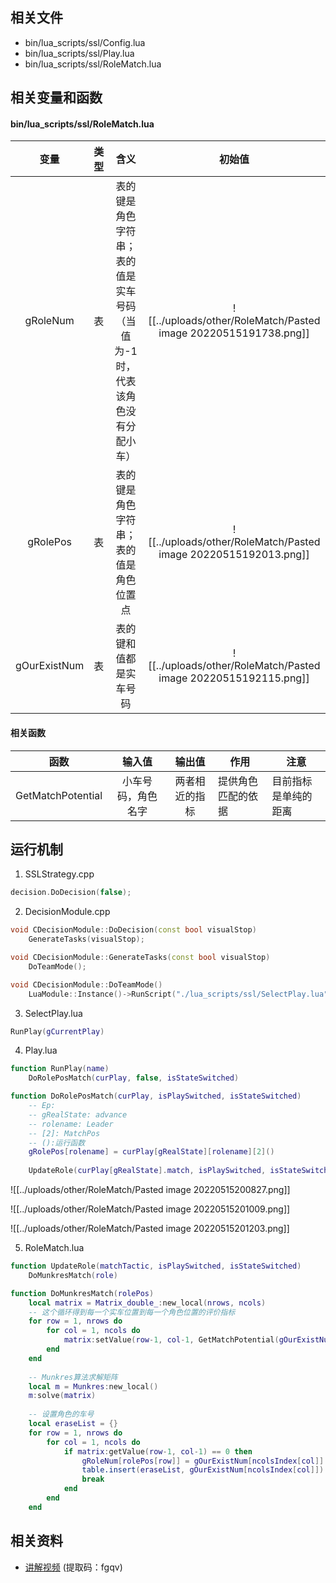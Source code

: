 ## 相关文件
- bin/lua_scripts/ssl/Config.lua
- bin/lua_scripts/ssl/Play.lua
- bin/lua_scripts/ssl/RoleMatch.lua

## 相关变量和函数
#### bin/lua_scripts/ssl/RoleMatch.lua
| 变量 | 类型 | 含义 | 初始值 |
|:----:|:-----|:---:|:------:|
| gRoleNum | 表 | 表的键是角色字符串；表的值是实车号码（当值为-1时，代表该角色没有分配小车） | ![[../uploads/other/RoleMatch/Pasted image 20220515191738.png]] |
| gRolePos | 表 | 表的键是角色字符串；表的值是角色位置点 | ![[../uploads/other/RoleMatch/Pasted image 20220515192013.png]] |
| gOurExistNum | 表 | 表的键和值都是实车号码 | ![[../uploads/other/RoleMatch/Pasted image 20220515192115.png]] |

#### 相关函数
| 函数 |       输入值       |     输出值     | 作用               | 注意                 |
|:--------------------:|:------------------:|:--------------:| ------------------ | -------------------- |
|  GetMatchPotential   | 小车号码，角色名字 | 两者相近的指标 | 提供角色匹配的依据 | 目前指标是单纯的距离 |

## 运行机制
1. SSLStrategy.cpp
```cpp
decision.DoDecision(false);
```

2. DecisionModule.cpp
```cpp
void CDecisionModule::DoDecision(const bool visualStop)
	GenerateTasks(visualStop);	

void CDecisionModule::GenerateTasks(const bool visualStop)
	DoTeamMode();

void CDecisionModule::DoTeamMode()
	LuaModule::Instance()->RunScript("./lua_scripts/ssl/SelectPlay.lua");
```

3. SelectPlay.lua
```lua
RunPlay(gCurrentPlay)
```

4. Play.lua
```lua
function RunPlay(name)
	DoRolePosMatch(curPlay, false, isStateSwitched)
```

```lua
function DoRolePosMatch(curPlay, isPlaySwitched, isStateSwitched)
	-- Ep: 
	-- gRealState: advance 
	-- rolename: Leader
	-- [2]: MatchPos
	-- ():运行函数
	gRolePos[rolename] = curPlay[gRealState][rolename][2]()
	
	UpdateRole(curPlay[gRealState].match, isPlaySwitched, isStateSwitched)
```

![[../uploads/other/RoleMatch/Pasted image 20220515200827.png]]

![[../uploads/other/RoleMatch/Pasted image 20220515201009.png]]

![[../uploads/other/RoleMatch/Pasted image 20220515201203.png]]

5. RoleMatch.lua
```lua
function UpdateRole(matchTactic, isPlaySwitched, isStateSwitched)
	DoMunkresMatch(role)

function DoMunkresMatch(rolePos)
	local matrix = Matrix_double_:new_local(nrows, ncols)
	-- 这个循环得到每一个实车位置到每一个角色位置的评价指标
	for row = 1, nrows do
		for col = 1, ncols do
			matrix:setValue(row-1, col-1, GetMatchPotential(gOurExistNum[ncolsIndex[col]], rolePos[row]))
		end
	end
	
	-- Munkres算法求解矩阵
	local m = Munkres:new_local()
	m:solve(matrix)
	
	-- 设置角色的车号	
	local eraseList = {}
	for row = 1, nrows do	
		for col = 1, ncols do
			if matrix:getValue(row-1, col-1) == 0 then
				gRoleNum[rolePos[row]] = gOurExistNum[ncolsIndex[col]]
				table.insert(eraseList, gOurExistNum[ncolsIndex[col]])
				break
			end
		end
	end
```

## 相关资料
- [讲解视频](https://jbox.sjtu.edu.cn/l/j1REOs) (提取码：fgqv)
